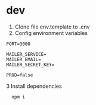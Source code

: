 # dev

1. Clone file env.template to .env
2. Config environment variables

```
PORT=3000

MAILER_SERVICE=
MAILER_EMAIL=
MAILER_SECRET_KEY=

PROD=false
```

3 Install dependencies

```
  npm i
```
